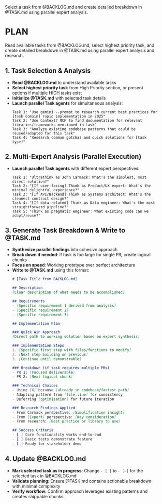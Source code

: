 Select a task from @BACKLOG.md and create detailed breakdown in @TASK.md using parallel expert analysis.

# PLAN

Read available tasks from @BACKLOG.md, select highest priority task, and create detailed breakdown in @TASK.md using parallel expert analysis and research.

## 1. Task Selection & Analysis
- **Read @BACKLOG.md** to understand available tasks
- **Select highest priority task** from High Priority section, or present options if multiple HIGH tasks exist
- **Initialize @TASK.md** with selected task details
- **Launch parallel Task agents** for simultaneous analysis:
  ```
  Task 1: "Use gemini --prompt to research current best practices for [task domain] rapid implementation in 2025"
  Task 2: "Use Context7 MCP to find documentation for relevant libraries/frameworks mentioned in task"
  Task 3: "Analyze existing codebase patterns that could be reused/adapted for this task"
  Task 4: "Research common gotchas and quick solutions for [task type]"
  ```

## 2. Multi-Expert Analysis (Parallel Execution)
- **Launch parallel Task agents** with different expert perspectives:
  ```
  Task 1: "Ultrathink as John Carmack: What's the simplest, most direct solution?"
  Task 2: "[If user-facing] Think as Product/UX expert: What's the minimal delightful experience?"
  Task 3: "[If API/Backend] Think as Systems architect: What's the cleanest contract design?"
  Task 4: "[If data-related] Think as Data engineer: What's the most straightforward pipeline?"
  Task 5: "Think as pragmatic engineer: What existing code can we adapt/reuse?"
  ```

## 3. Generate Task Breakdown & Write to @TASK.md
- **Synthesize parallel findings** into cohesive approach
- **Break down if needed**: If task is too large for single PR, create logical chunks
- **Focus on speed**: Working prototype over perfect architecture
- **Write to @TASK.md** using this format:
  ```markdown
  # [Task Title from BACKLOG.md]
  
  ## Description
  [Clear description of what needs to be accomplished]
  
  ## Requirements
  - [Specific requirement 1 derived from analysis]
  - [Specific requirement 2]
  - [Specific requirement 3]
  
  ## Implementation Plan
  
  ### Quick Win Approach
  [Direct path to working solution based on expert synthesis]
  
  ### Implementation Steps
  1. [Specific first step with files/functions to modify]
  2. [Next step building on previous]
  3. [Continue until demonstrable]
  
  ### Breakdown (if task requires multiple PRs)
  - PR 1: [Focused deliverable]
  - PR 2: [Next logical chunk]
  
  ### Technical Choices
  - Using [X] because [already in codebase/fastest path]
  - Adapting pattern from [file:line] for consistency
  - Deferring [optimization] for future iteration
  
  ### Research Findings Applied
  - From Carmack perspective: [Simplification insight]
  - From [Expert] perspective: [Key consideration]
  - From research: [Best practice or library to use]
  
  ## Success Criteria
  - [ ] Core functionality works end-to-end
  - [ ] Basic tests demonstrate feature
  - [ ] Ready for stakeholder demo
  ```

## 4. Update @BACKLOG.md
- **Mark selected task as in progress**: Change `- [ ]` to `- [~]` for the selected task in @BACKLOG.md
- **Validate planning**: Ensure @TASK.md contains actionable breakdown with minimal complexity
- **Verify workflow**: Confirm approach leverages existing patterns and creates shippable chunks